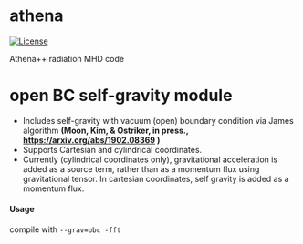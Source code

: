 athena
======
[![License](https://img.shields.io/badge/License-BSD%203--Clause-blue.svg)](https://opensource.org/licenses/BSD-3-Clause)

Athena++ radiation MHD code

open BC self-gravity module
======

* Includes self-gravity with vacuum (open) boundary condition via James algorithm **(Moon, Kim, & Ostriker, in press., https://arxiv.org/abs/1902.08369 )**
* Supports Cartesian and cylindrical coordinates.
* Currently (cylindrical coordinates only), gravitational acceleration is added as a source term, rather than as a momentum flux using gravitational tensor. In cartesian coordinates, self gravity is added as a momentum flux.

#### Usage
compile with `--grav=obc -fft`
